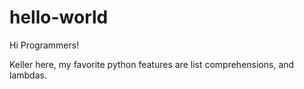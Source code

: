 # hello-world

Hi Programmers!

Keller here, my favorite python features are list comprehensions, and lambdas.
